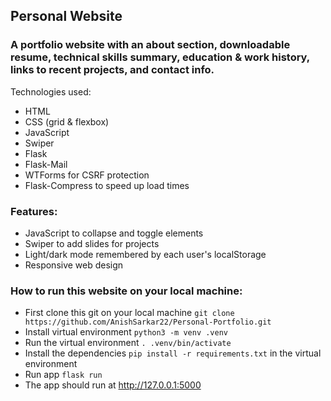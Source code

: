 ## Personal Website

### A portfolio website with an about section, downloadable resume, technical skills summary, education & work history, links to recent projects, and contact info.

Technologies used: 
- HTML
- CSS (grid & flexbox)
- JavaScript
- Swiper
- Flask
- Flask-Mail
- WTForms for CSRF protection
- Flask-Compress to speed up load times

### Features:
  - JavaScript to collapse and toggle elements
  - Swiper to add slides for projects
  - Light/dark mode remembered by each user's localStorage
  - Responsive web design
    
### How to run this website on your local machine:
  - First clone this git on your local machine `git clone https://github.com/AnishSarkar22/Personal-Portfolio.git`
  - Install virtual environment `python3 -m venv .venv`
  - Run the virtual environment `. .venv/bin/activate`
  - Install the dependencies `pip install -r requirements.txt` in the virtual environment
  - Run app `flask run`
  - The app should run at http://127.0.0.1:5000
